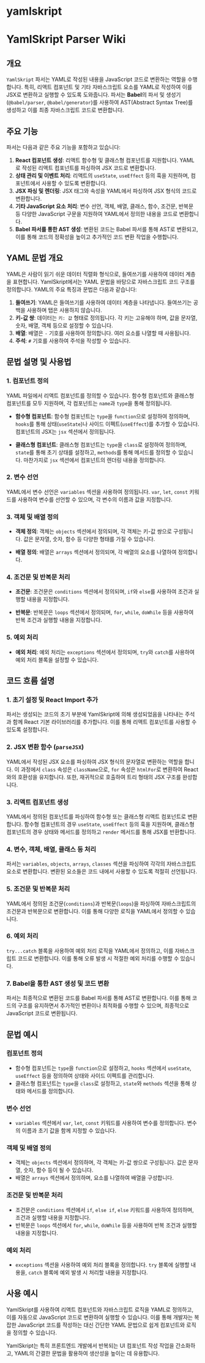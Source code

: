 # yamlskript

# YamlSkript Parser Wiki

## 개요
`YamlSkript` 파서는 YAML로 작성된 내용을 JavaScript 코드로 변환하는 역할을 수행합니다. 특히, 리액트 컴포넌트 및 기타 자바스크립트 요소를 YAML로 작성하여 이를 JSX로 변환하고 실행할 수 있도록 도와줍니다. 파서는 **Babel**의 파서 및 생성기(`@babel/parser`, `@babel/generator`)를 사용하여 AST(Abstract Syntax Tree)를 생성하고 이를 최종 자바스크립트 코드로 변환합니다.

## 주요 기능
파서는 다음과 같은 주요 기능을 포함하고 있습니다:

1. **React 컴포넌트 생성**: 리액트 함수형 및 클래스형 컴포넌트를 지원합니다. YAML로 작성된 리액트 컴포넌트를 파싱하여 JSX 코드로 변환합니다.
2. **상태 관리 및 이벤트 처리**: 리액트의 `useState`, `useEffect` 등의 훅을 지원하며, 컴포넌트에서 사용할 수 있도록 변환합니다.
3. **JSX 파싱 및 렌더링**: JSX 태그와 속성을 YAML에서 파싱하여 JSX 형식의 코드로 변환합니다.
4. **기타 JavaScript 요소 처리**: 변수 선언, 객체, 배열, 클래스, 함수, 조건문, 반복문 등 다양한 JavaScript 구문을 지원하여 YAML에서 정의한 내용을 코드로 변환합니다.
5. **Babel 파서를 통한 AST 생성**: 변환된 코드는 Babel 파서를 통해 AST로 변환되고, 이를 통해 코드의 정확성을 높이고 추가적인 코드 변환 작업을 수행합니다.

## YAML 문법 개요
YAML은 사람이 읽기 쉬운 데이터 직렬화 형식으로, 들여쓰기를 사용하여 데이터 계층을 표현합니다. YamlSkript에서는 YAML 문법을 바탕으로 자바스크립트 코드 구조를 정의합니다. YAML의 주요 특징과 문법은 다음과 같습니다:

1. **들여쓰기**: YAML은 들여쓰기를 사용하여 데이터 계층을 나타냅니다. 들여쓰기는 공백을 사용하며 탭은 사용하지 않습니다.
2. **키-값 쌍**: 데이터는 `키: 값` 형태로 정의됩니다. 각 키는 고유해야 하며, 값을 문자열, 숫자, 배열, 객체 등으로 설정할 수 있습니다.
3. **배열**: 배열은 `-` 기호를 사용하여 정의합니다. 여러 요소를 나열할 때 사용됩니다.
4. **주석**: `#` 기호를 사용하여 주석을 작성할 수 있습니다.

## 문법 설명 및 사용법
### 1. 컴포넌트 정의
YAML 파일에서 리액트 컴포넌트를 정의할 수 있습니다. 함수형 컴포넌트와 클래스형 컴포넌트를 모두 지원하며, 각 컴포넌트는 `name`과 `type`을 통해 정의됩니다.

- **함수형 컴포넌트**: 함수형 컴포넌트는 `type`을 `function`으로 설정하여 정의하며, `hooks`를 통해 상태(`useState`)나 사이드 이펙트(`useEffect`)를 추가할 수 있습니다. 컴포넌트의 JSX는 `jsx` 섹션에서 정의됩니다.

- **클래스형 컴포넌트**: 클래스형 컴포넌트는 `type`을 `class`로 설정하여 정의하며, `state`를 통해 초기 상태를 설정하고, `methods`를 통해 메서드를 정의할 수 있습니다. 마찬가지로 `jsx` 섹션에서 컴포넌트의 렌더링 내용을 정의합니다.

### 2. 변수 선언
YAML에서 변수 선언은 `variables` 섹션을 사용하여 정의됩니다. `var`, `let`, `const` 키워드를 사용하여 변수를 선언할 수 있으며, 각 변수의 이름과 값을 지정합니다.

### 3. 객체 및 배열 정의
- **객체 정의**: 객체는 `objects` 섹션에서 정의되며, 각 객체는 키-값 쌍으로 구성됩니다. 값은 문자열, 숫자, 함수 등 다양한 형태를 가질 수 있습니다.

- **배열 정의**: 배열은 `arrays` 섹션에서 정의되며, 각 배열의 요소를 나열하여 정의합니다.

### 4. 조건문 및 반복문 처리
- **조건문**: 조건문은 `conditions` 섹션에서 정의되며, `if`와 `else`를 사용하여 조건과 실행할 내용을 지정합니다.

- **반복문**: 반복문은 `loops` 섹션에서 정의되며, `for`, `while`, `doWhile` 등을 사용하여 반복 조건과 실행할 내용을 지정합니다.

### 5. 예외 처리
- **예외 처리**: 예외 처리는 `exceptions` 섹션에서 정의되며, `try`와 `catch`를 사용하여 예외 처리 블록을 설정할 수 있습니다.

## 코드 흐름 설명
### 1. 초기 설정 및 React Import 추가
파서는 생성되는 코드의 초기 부분에 YamlSkript에 의해 생성되었음을 나타내는 주석과 함께 React 기본 라이브러리를 추가합니다. 이를 통해 리액트 컴포넌트를 사용할 수 있도록 설정합니다.

### 2. JSX 변환 함수 (`parseJSX`)
YAML에서 작성된 JSX 요소를 파싱하여 JSX 형식의 문자열로 변환하는 역할을 합니다. 이 과정에서 `class` 속성은 `className`으로, `for` 속성은 `htmlFor`로 변환하여 React와의 호환성을 유지합니다. 또한, 재귀적으로 호출하여 트리 형태의 JSX 구조를 완성합니다.

### 3. 리액트 컴포넌트 생성
YAML에서 정의된 컴포넌트를 파싱하여 함수형 또는 클래스형 리액트 컴포넌트로 변환합니다. 함수형 컴포넌트의 경우 `useState`, `useEffect` 등의 훅을 지원하며, 클래스형 컴포넌트의 경우 상태와 메서드를 정의하고 `render` 메서드를 통해 JSX를 반환합니다.

### 4. 변수, 객체, 배열, 클래스 등 처리
파서는 `variables`, `objects`, `arrays`, `classes` 섹션을 파싱하여 각각의 자바스크립트 요소로 변환합니다. 변환된 요소들은 코드 내에서 사용할 수 있도록 적절히 선언됩니다.

### 5. 조건문 및 반복문 처리
YAML에서 정의된 조건문(`conditions`)과 반복문(`loops`)을 파싱하여 자바스크립트의 조건문과 반복문으로 변환합니다. 이를 통해 다양한 로직을 YAML에서 정의할 수 있습니다.

### 6. 예외 처리
`try...catch` 블록을 사용하여 예외 처리 로직을 YAML에서 정의하고, 이를 자바스크립트 코드로 변환합니다. 이를 통해 오류 발생 시 적절한 예외 처리를 수행할 수 있습니다.

### 7. Babel을 통한 AST 생성 및 코드 변환
파서는 최종적으로 변환된 코드를 Babel 파서를 통해 AST로 변환합니다. 이를 통해 코드의 구조를 유지하면서 추가적인 변환이나 최적화를 수행할 수 있으며, 최종적으로 JavaScript 코드로 변환됩니다.

## 문법 예시
### 컴포넌트 정의
- 함수형 컴포넌트는 `type`을 `function`으로 설정하고, `hooks` 섹션에서 `useState`, `useEffect` 등을 정의하여 상태와 사이드 이펙트를 관리합니다.
- 클래스형 컴포넌트는 `type`을 `class`로 설정하고, `state`와 `methods` 섹션을 통해 상태와 메서드를 정의합니다.

### 변수 선언
- `variables` 섹션에서 `var`, `let`, `const` 키워드를 사용하여 변수를 정의합니다. 변수의 이름과 초기 값을 함께 지정할 수 있습니다.

### 객체 및 배열 정의
- 객체는 `objects` 섹션에서 정의하며, 각 객체는 키-값 쌍으로 구성됩니다. 값은 문자열, 숫자, 함수 등이 될 수 있습니다.
- 배열은 `arrays` 섹션에서 정의하며, 요소를 나열하여 배열을 구성합니다.

### 조건문 및 반복문 처리
- 조건문은 `conditions` 섹션에서 `if`, `else if`, `else` 키워드를 사용하여 정의하며, 조건과 실행할 내용을 지정합니다.
- 반복문은 `loops` 섹션에서 `for`, `while`, `doWhile` 등을 사용하여 반복 조건과 실행할 내용을 지정합니다.

### 예외 처리
- `exceptions` 섹션을 사용하여 예외 처리 블록을 정의합니다. `try` 블록에 실행할 내용을, `catch` 블록에 예외 발생 시 처리할 내용을 지정합니다.

## 사용 예시
YamlSkript를 사용하여 리액트 컴포넌트와 자바스크립트 로직을 YAML로 정의하고, 이를 자동으로 JavaScript 코드로 변환하여 실행할 수 있습니다. 이를 통해 개발자는 복잡한 JavaScript 코드를 작성하는 대신 간단한 YAML 문법으로 쉽게 컴포넌트와 로직을 정의할 수 있습니다.

YamlSkript는 특히 프론트엔드 개발에서 반복되는 UI 컴포넌트 작성 작업을 간소화하고, YAML의 간결한 문법을 활용하여 생산성을 높이는 데 유용합니다.
